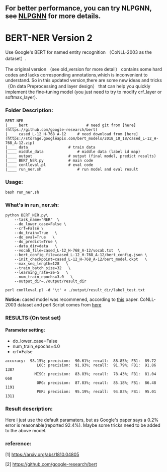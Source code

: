 ## For better performance, you can try NLPGNN, see [NLPGNN](https://github.com/kyzhouhzau/NLPGNN) for more details.

# BERT-NER Version 2


Use Google's BERT for named entity recognition （CoNLL-2003 as the dataset）. 

The original version （see old_version for more detail） contains some hard codes and lacks corresponding annotations,which is inconvenient to understand. So in this updated version,there are some new ideas and tricks （On data Preprocessing and layer design） that can help you quickly implement the fine-tuning model (you just need to try to modify crf_layer or softmax_layer).

### Folder Description:
```
BERT-NER
|____ bert                          # need git from [here](https://github.com/google-research/bert)
|____ cased_L-12_H-768_A-12	    # need download from [here](https://storage.googleapis.com/bert_models/2018_10_18/cased_L-12_H-768_A-12.zip)
|____ data		            # train data
|____ middle_data	            # middle data (label id map)
|____ output			    # output (final model, predict results)
|____ BERT_NER.py		    # main code
|____ conlleval.pl		    # eval code
|____ run_ner.sh    		    # run model and eval result

```


### Usage:
```
bash run_ner.sh
```

### What's in run_ner.sh:
```
python BERT_NER.py\
    --task_name="NER"  \
    --do_lower_case=False \
    --crf=False \
    --do_train=True   \
    --do_eval=True   \
    --do_predict=True \
    --data_dir=data   \
    --vocab_file=cased_L-12_H-768_A-12/vocab.txt  \
    --bert_config_file=cased_L-12_H-768_A-12/bert_config.json \
    --init_checkpoint=cased_L-12_H-768_A-12/bert_model.ckpt   \
    --max_seq_length=128   \
    --train_batch_size=32   \
    --learning_rate=2e-5   \
    --num_train_epochs=3.0   \
    --output_dir=./output/result_dir

perl conlleval.pl -d '\t' < ./output/result_dir/label_test.txt
```

**Notice:** cased model was recommened, according to [this](https://arxiv.org/abs/1810.04805) paper. CoNLL-2003 dataset and perl Script comes from [here](https://www.clips.uantwerpen.be/conll2003/ner/)


### RESULTS:(On test set)
#### Parameter setting:
* do_lower_case=False 
* num_train_epochs=4.0
* crf=False
  
```
accuracy:  98.15%; precision:  90.61%; recall:  88.85%; FB1:  89.72
              LOC: precision:  91.93%; recall:  91.79%; FB1:  91.86  1387
             MISC: precision:  83.83%; recall:  78.43%; FB1:  81.04  668
              ORG: precision:  87.83%; recall:  85.18%; FB1:  86.48  1191
              PER: precision:  95.19%; recall:  94.83%; FB1:  95.01  1311
```
### Result description:
Here i just use the default paramaters, but as Google's paper says a 0.2% error is reasonable(reported 92.4%).
Maybe some tricks need to be added to the above model. 



### reference:

[1] https://arxiv.org/abs/1810.04805

[2] https://github.com/google-research/bert



